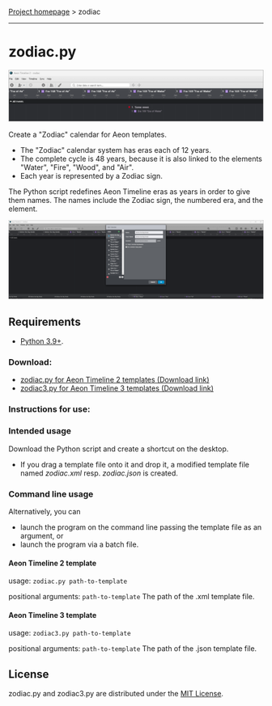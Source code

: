 [Project homepage](index) > zodiac

------------------------------------------------------------------

# zodiac.py

![Screenshot](Screenshots/zodiac01.png)

Create a "Zodiac" calendar for Aeon templates.

- The "Zodiac" calendar system has eras each of 12 years. 
- The complete cycle is 48 years, because it is also linked to the elements "Water", "Fire", "Wood", and "Air".
- Each year is represented by a Zodiac sign.

The Python script redefines Aeon Timeline eras as years in order to give them names.
The names include the Zodiac sign, the numbered era, and the element.

![Screenshot](Screenshots/zodiac02.png)

## Requirements

- [Python 3.9+](https://www.python.org). 

### Download:

- [zodiac.py for Aeon Timeline 2 templates (Download link)](https://raw.githubusercontent.com/peter88213/paeon/main/src/zodiac.py)
- [zodiac3.py for Aeon Timeline 3 templates (Download link)](https://raw.githubusercontent.com/peter88213/paeon/main/src/zodiac.py)

### Instructions for use:

### Intended usage

Download the Python script and create a shortcut on the desktop. 
- If you drag a template file onto it and drop it, a modified template file
named *zodiac.xml* resp. *zodiac.json* is created. 

### Command line usage

Alternatively, you can

- launch the program on the command line passing the template file as an argument, or
- launch the program via a batch file.

#### Aeon Timeline 2 template

usage: `zodiac.py path-to-template`

positional arguments:
  `path-to-template`  The path of the .xml template file.

#### Aeon Timeline 3 template

usage: `zodiac3.py path-to-template`

positional arguments:
  `path-to-template`  The path of the .json template file.


## License

zodiac.py and zodiac3.py are distributed under the [MIT License](http://www.opensource.org/licenses/mit-license.php).
